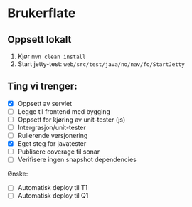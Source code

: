 # Brukerflate

## Oppsett lokalt

1. Kjør `mvn clean install`
2. Start jetty-test: `web/src/test/java/no/nav/fo/StartJetty`

## Ting vi trenger:

- [x] Oppsett av servlet
- [ ] Legge til frontend med bygging
- [ ] Oppsett for kjøring av unit-tester (js)
- [ ] Intergrasjon/unit-tester
- [ ] Rullerende versjonering
- [x] Eget steg for javatester
- [ ] Publisere coverage til sonar
- [ ] Verifisere ingen snapshot dependencies

Ønske:
- [ ] Automatisk deploy til T1
- [ ] Automatisk deploy til Q1
